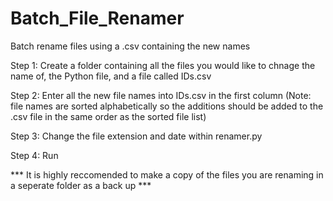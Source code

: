 # Batch_File_Renamer
Batch rename files using a .csv containing the new names

Step 1: 
Create a folder containing all the files you would like to chnage the name of, the Python file, and a file called IDs.csv

Step 2: 
Enter all the new file names into IDs.csv in the first column (Note: file names are sorted alphabetically so the additions should be added to the .csv file in the same order as the sorted file list) 

Step 3: 
Change the file extension and date within renamer.py

Step 4: 
Run 


*** It is highly reccomended to make a copy of the files you are renaming in a seperate folder as a back up ***
